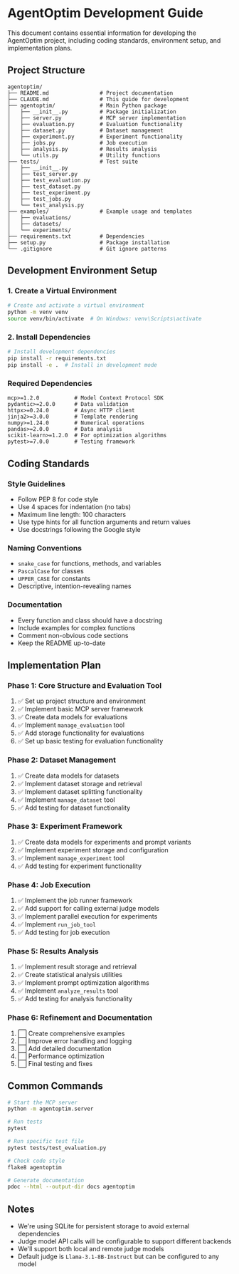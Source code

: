 # AgentOptim Development Guide

This document contains essential information for developing the AgentOptim project, including coding standards, environment setup, and implementation plans.

## Project Structure

```
agentoptim/
├── README.md                # Project documentation
├── CLAUDE.md                # This guide for development
├── agentoptim/              # Main Python package
│   ├── __init__.py          # Package initialization
│   ├── server.py            # MCP server implementation
│   ├── evaluation.py        # Evaluation functionality
│   ├── dataset.py           # Dataset management
│   ├── experiment.py        # Experiment functionality
│   ├── jobs.py              # Job execution
│   ├── analysis.py          # Results analysis
│   └── utils.py             # Utility functions
├── tests/                   # Test suite
│   ├── __init__.py
│   ├── test_server.py
│   ├── test_evaluation.py
│   ├── test_dataset.py
│   ├── test_experiment.py
│   ├── test_jobs.py
│   └── test_analysis.py
├── examples/                # Example usage and templates
│   ├── evaluations/
│   ├── datasets/
│   └── experiments/
├── requirements.txt         # Dependencies
├── setup.py                 # Package installation
└── .gitignore               # Git ignore patterns
```

## Development Environment Setup

### 1. Create a Virtual Environment

```bash
# Create and activate a virtual environment
python -m venv venv
source venv/bin/activate  # On Windows: venv\Scripts\activate
```

### 2. Install Dependencies

```bash
# Install development dependencies
pip install -r requirements.txt
pip install -e .  # Install in development mode
```

### Required Dependencies

```
mcp>=1.2.0           # Model Context Protocol SDK
pydantic>=2.0.0      # Data validation
httpx>=0.24.0        # Async HTTP client
jinja2>=3.0.0        # Template rendering
numpy>=1.24.0        # Numerical operations
pandas>=2.0.0        # Data analysis
scikit-learn>=1.2.0  # For optimization algorithms
pytest>=7.0.0        # Testing framework
```

## Coding Standards

### Style Guidelines

- Follow PEP 8 for code style
- Use 4 spaces for indentation (no tabs)
- Maximum line length: 100 characters
- Use type hints for all function arguments and return values
- Use docstrings following the Google style

### Naming Conventions

- `snake_case` for functions, methods, and variables
- `PascalCase` for classes
- `UPPER_CASE` for constants
- Descriptive, intention-revealing names

### Documentation

- Every function and class should have a docstring
- Include examples for complex functions
- Comment non-obvious code sections
- Keep the README up-to-date

## Implementation Plan

### Phase 1: Core Structure and Evaluation Tool

1. ✅ Set up project structure and environment
2. ✅ Implement basic MCP server framework
3. ✅ Create data models for evaluations
4. ✅ Implement `manage_evaluation` tool
5. ✅ Add storage functionality for evaluations
6. ✅ Set up basic testing for evaluation functionality

### Phase 2: Dataset Management

1. ✅ Create data models for datasets
2. ✅ Implement dataset storage and retrieval
3. ✅ Implement dataset splitting functionality
4. ✅ Implement `manage_dataset` tool
5. ✅ Add testing for dataset functionality

### Phase 3: Experiment Framework

1. ✅ Create data models for experiments and prompt variants
2. ✅ Implement experiment storage and configuration
3. ✅ Implement `manage_experiment` tool
4. ✅ Add testing for experiment functionality

### Phase 4: Job Execution

1. ✅ Implement the job runner framework
2. ✅ Add support for calling external judge models
3. ✅ Implement parallel execution for experiments
4. ✅ Implement `run_job_tool`
5. ✅ Add testing for job execution

### Phase 5: Results Analysis

1. ✅ Implement result storage and retrieval
2. ✅ Create statistical analysis utilities
3. ✅ Implement prompt optimization algorithms
4. ✅ Implement `analyze_results` tool
5. ✅ Add testing for analysis functionality

### Phase 6: Refinement and Documentation

1. ⬜ Create comprehensive examples
2. ⬜ Improve error handling and logging
3. ⬜ Add detailed documentation
4. ⬜ Performance optimization
5. ⬜ Final testing and fixes

## Common Commands

```bash
# Start the MCP server
python -m agentoptim.server

# Run tests
pytest

# Run specific test file
pytest tests/test_evaluation.py

# Check code style
flake8 agentoptim

# Generate documentation
pdoc --html --output-dir docs agentoptim
```

## Notes

- We're using SQLite for persistent storage to avoid external dependencies
- Judge model API calls will be configurable to support different backends
- We'll support both local and remote judge models
- Default judge is `Llama-3.1-8B-Instruct` but can be configured to any model